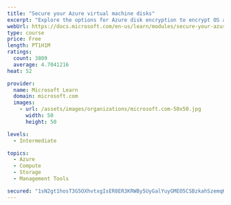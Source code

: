 ```yaml
---
title: "Secure your Azure virtual machine disks"
excerpt: "Explore the options for Azure disk encryption to encrypt OS and data disks on existing and new virtual machines."
webUrl: https://docs.microsoft.com/en-us/learn/modules/secure-your-azure-virtual-machine-disks/
type: course
price: Free
length: PT1H1M
ratings:
  count: 3809
  average: 4.7041216
heat: 52

provider:
  name: Microsoft Learn
  domain: microsoft.com
  images:
    - url: /assets/images/organizations/microsoft.com-50x50.jpg
      width: 50
      height: 50

levels:
  - Intermediate

topics:
  - Azure
  - Compute
  - Storage
  - Management Tools

secured: "1sN2gt1hosT3G5OXhvtxgIsER8ER3KRWBy5UyGalYuyGMEO5CSBzkahSzemqK0xqKi8LxKzHnf6iwAciKgKdu3l/nD3de9ugiydM+AC+ReTJhel83g6vWq5pdZZgvfI+fyfuctPxGLLfYe2AaD/bRh7+hwRjHDkeQnVy0cQmxQ1oI6Ta449A7wd0mklTtkxojdAjboalQc0EXNhWHXGQ+PeY7iQ+o6y+5IPIJZ7/LT1pSq0/HP9rdX/LH0ekGjCRzQcZmizGAue6DK4gj4rjBLKQOw93FZ37bQAWFM2wpg82LwzWhDjwfv0Jya+MFZ6nOkANn4NldZoC7S7wGvgiHW5iBvXyqCWnCGzwCZJjA6r2zQ49HGUkBWLR4k4wCrmt9JLvCubEMk1wMS266PKwINrhy2OQm8QxFs/66+j8u90=;U4fGf52e69lxghipYNk8HQ=="
---
```


